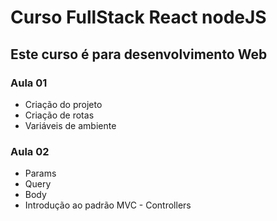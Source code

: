 # Curso FullStack React nodeJS
## Este curso é para desenvolvimento Web
### Aula 01
 * Criação do projeto
 * Criação de rotas
 * Variáveis de ambiente
 ### Aula 02
 * Params
 * Query
 * Body
 * Introdução ao padrão MVC - Controllers
